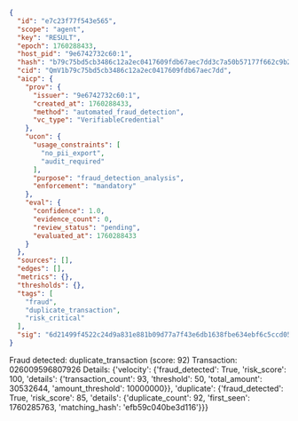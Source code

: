 ```json
{
  "id": "e7c23f77f543e565",
  "scope": "agent",
  "key": "RESULT",
  "epoch": 1760288433,
  "host_pid": "9e6742732c60:1",
  "hash": "b79c75bd5cb3486c12a2ec0417609fdb67aec7dd3c7a50b57177f662c9b2bf1d",
  "cid": "QmV1b79c75bd5cb3486c12a2ec0417609fdb67aec7dd",
  "aicp": {
    "prov": {
      "issuer": "9e6742732c60:1",
      "created_at": 1760288433,
      "method": "automated_fraud_detection",
      "vc_type": "VerifiableCredential"
    },
    "ucon": {
      "usage_constraints": [
        "no_pii_export",
        "audit_required"
      ],
      "purpose": "fraud_detection_analysis",
      "enforcement": "mandatory"
    },
    "eval": {
      "confidence": 1.0,
      "evidence_count": 0,
      "review_status": "pending",
      "evaluated_at": 1760288433
    }
  },
  "sources": [],
  "edges": [],
  "metrics": {},
  "thresholds": {},
  "tags": [
    "fraud",
    "duplicate_transaction",
    "risk_critical"
  ],
  "sig": "6d21499f4522c24d9a831e881b09d77a7f43e6db1638fbe634ebf6c5ccd05026"
}
```

Fraud detected: duplicate_transaction (score: 92)
Transaction: 026009596807926
Details: {'velocity': {'fraud_detected': True, 'risk_score': 100, 'details': {'transaction_count': 93, 'threshold': 50, 'total_amount': 30532644, 'amount_threshold': 10000000}}, 'duplicate': {'fraud_detected': True, 'risk_score': 85, 'details': {'duplicate_count': 92, 'first_seen': 1760285763, 'matching_hash': 'efb59c040be3d116'}}}